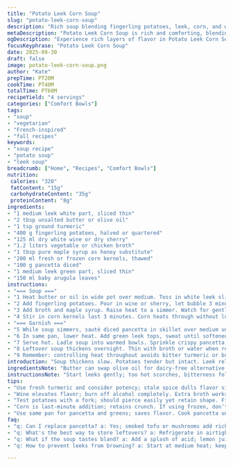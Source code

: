 ```yaml
---
title: "Potato Leek Corn Soup"
slug: "potato-leek-corn-soup"
description: "Rich soup blending fingerling potatoes, leek, corn, and warm spices. Simmer gently to soften potatoes and meld flavors. Garnish crispy pancetta and sautéed greens for contrasting textures. Offers vibrant aroma from turmeric and a subtle sweetness with maple syrup. Use vegetable broth to keep it vegetarian or chicken broth for depth. Ideal in cooler months or any time you want comforting nourishment. Adjust seasoning as you go; soup thickens as it cools. Quick to prep, mostly hands-off simmering. Leftovers reheat well with slight thinning by broth if needed."
metaDescription: "Potato Leek Corn Soup is rich and comforting, blending flavors that evoke warmth and texture for any season"
ogDescription: "Experience rich layers of flavor in Potato Leek Corn Soup, a comforting dish for cooler months or any nourishing occasion"
focusKeyphrase: "Potato Leek Corn Soup"
date: 2025-09-30
draft: false
image: potato-leek-corn-soup.png
author: "Kate"
prepTime: PT20M
cookTime: PT40M
totalTime: PT60M
recipeYield: "4 servings"
categories: ["Comfort Bowls"]
tags:
- "soup"
- "vegetarian"
- "French-inspired"
- "fall recipes"
keywords:
- "soup recipe"
- "potato soup"
- "leek soup"
breadcrumb: ["Home", "Recipes", "Comfort Bowls"]
nutrition: 
 calories: "320"
 fatContent: "15g"
 carbohydrateContent: "35g"
 proteinContent: "8g"
ingredients:
- "1 medium leek white part, sliced thin"
- "2 tbsp unsalted butter or olive oil"
- "1 tsp ground turmeric"
- "400 g fingerling potatoes, halved or quartered"
- "125 ml dry white wine or dry sherry"
- "1.2 liters vegetable or chicken broth"
- "1 tbsp pure maple syrup as honey substitute"
- "200 ml fresh or frozen corn kernels, thawed"
- "100 g pancetta diced"
- "1 medium leek green part, sliced thin"
- "150 ml baby arugula leaves"
instructions:
- "=== Soup ==="
- "1 Heat butter or oil in wide pot over medium. Toss in white leek slices. Stir until softened, about 4 minutes. Watch for gentle sizzle, no browning. Sprinkle turmeric, stir 45 seconds till aromatic. This bloom unlocks flavor; don’t rush."
- "2 Add fingerling potatoes. Pour in wine or sherry, let bubble 3 minutes to burn off alcohol and start potato absorption. Potatoes should start glistening, edges slightly tacky. This step layers complexity."
- "3 Add broth and maple syrup. Raise heat to a simmer. Watch for gentle rolling bubbles, cover loosely. Simmer 28–30 minutes. Test potatoes with fork for tenderness. Should pierce easily but hold shape, not mush."
- "4 Stir in corn kernels last 3 minutes. Corn heats through without losing snap. Season with salt and fresh cracked black pepper to taste. Avoid over-salting until after corn addition."
- "=== Garnish ==="
- "5 While soup simmers, sauté diced pancetta in skillet over medium until crisp and fat renders. Remove with slotted spoon, drain on paper towel."
- "6 In same pan, lower heat. Add green leek tops, sweat until softened, about 2 minutes. Add arugula, toss quickly until wilted but bright green. Remove promptly to keep lively texture."
- "7 Serve hot. Ladle soup into warmed bowls. Sprinkle crispy pancetta, then spoon leek-arugula mixture on top. The contrast of crunchy, slightly bitter greens rounds the creamy base."
- "8 Leftover soup thickens overnight. Thin with broth or water when reheating. If soup feels bland after, a splash of acid — lemon juice or vinegar — wakes it up. Pancetta may be swapped with smoked tofu or mushrooms for a vegetarian note. Leek may be replaced by shallots; potatoes for Yukon Gold."
- "9 Remember: controlling heat throughout avoids bitter turmeric or burned leek. Adjust liquid clarity for your preferred consistency. Keep garnish vibrant to lift earthiness."
introduction: "Soup thickens slow. Potatoes tender but intact. Leek releases subtle onion sweetness when gently sweated. Turmeric powder needs brief cooking for flavor but avoid bitter edge. Wine or dry sherry starts building layers, evaporating off sharp alcohol notes. Maple syrup—swap for honey if you prefer—adds restrained sweetness balancing earthier flavors. Corn then bursts brightness, texture contrast. Pancetta crisps golden, its rendered fat flavors the pan, sweated greens till just wilted preserve color and peppery bite. Serve hot with all those textures working. Good balance, good timing. No rushing. Leftovers deserve a second life, just different texture. Reheat slow, adjust thickness with broth or water, adding acid if flat taste appears. No waste, just kitchen wisdom."
ingredientsNote: "Butter can swap olive oil for dairy-free alternative. Turmeric powder fresh? Check date for potency; it fades. Fingerling potatoes hold shape, creamy Yukon Gold slightly softer, adjust cook accordingly. Wine is optional; replace with extra broth to keep alcohol-free. Maple syrup is milder than honey but same sweetness, less floral note. Frozen corn thawed overnight keeps texture better than canned. Pancetta crisped right is key; too cold pan cooks unevenly, too hot, burns. Leek white is delicate base, green part stronger, use both for layers. Arugula has pepper note; spinach is milder but loses bite. Ingredients flexible but timing and heat control matter most."
instructionsNote: "Start leeks gently; too hot scorches, bitterness follows. Add turmeric, stir just enough; powder blossoms flavor then fades bitter if overcooked. Cooking potatoes with wine enhances depth; watch for evaporation to prevent too much liquid. Simmer with tight cover to keep heat consistent but not steamed soggy. Potatoes should yield easily but not disintegrate; poke with fork to judge. Corn stays crisp if added last. For garnishes, render pancetta until just crisp—not burnt—to avoid bitterness; save fat for cooking greens. Quick wilt on medium heat retains bright color and texture. Assembling hot soup with crispy and wilted toppings introduces contrast. Season after corn addition, especially salt. Keep tasting; adjust before serving. Leftovers thicker; thin cautiously, heat gently to not break down texture further. Add acid on reheating if needed. Careful timing and attention avoid common kitchen pitfalls."
tips:
- "Use fresh turmeric and consider potency; stale spice dulls flavor significantly. Watch for that intense yellow when added; control heat to avoid bitterness."
- "Wine elevates flavor; burn off alcohol completely. Extra broth works too if alcohol-free needed. Taste broth; depth varies—adjust seasoning later."
- "Test potatoes with a fork; should pierce easily yet retain shape. Firm but yielding texture; overcook risks mushy disaster. Keep an eye on simmer."
- "Corn is last-minute addition; retains crunch. If using frozen, don’t forget to thaw beforehand. Aim for bright, fresh notes to lift the soup."
- "Use same pan for pancetta and greens; saves flavor. Cook pancetta until crisp, not burnt. Greens should be vibrant and bright; don’t overcook."
faq:
- "q: Can I replace pancetta? a: Yes; smoked tofu or mushrooms add richness. Adjust texture but keep fat for sautéing greens. Experiment as needed."
- "q: What's the best way to store leftovers? a: Refrigerate in airtight container. Soup thickens; add broth when reheating to reach desired consistency."
- "q: What if the soup tastes bland? a: Add a splash of acid; lemon juice brightens it up. Check seasoning; adjust salt after corn addition."
- "q: How to prevent leeks from browning? a: Start at medium heat; keep an eye on them. Too hot leads to bitter bites. Gentle sweat is key."

---
```

